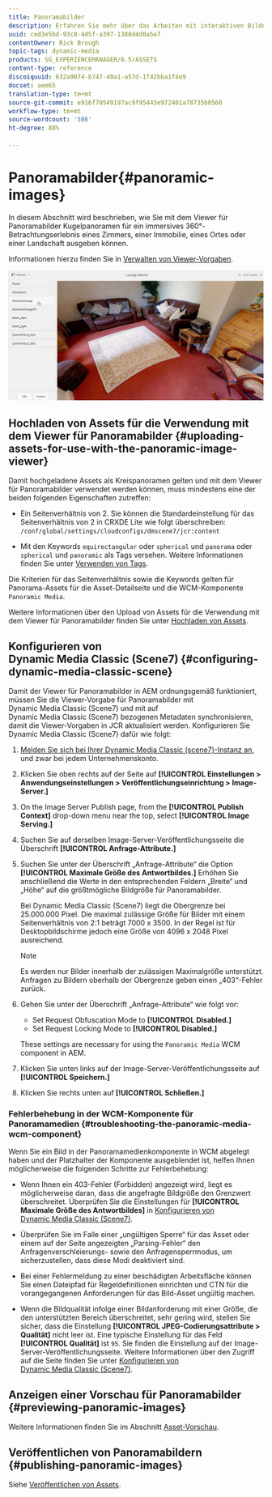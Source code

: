 ```yaml
---
title: Panoramabilder
description: Erfahren Sie mehr über das Arbeiten mit interaktiven Bildern in Dynamic Media.
uuid: ced3e5bd-93c8-4d5f-a397-1380d4d0a5e7
contentOwner: Rick Brough
topic-tags: dynamic-media
products: SG_EXPERIENCEMANAGER/6.5/ASSETS
content-type: reference
discoiquuid: 632a9074-b747-49a1-a57d-1f42bba1f4e9
docset: aem65
translation-type: tm+mt
source-git-commit: e916f70549197ac9f95443e972401a78735b0560
workflow-type: tm+mt
source-wordcount: '586'
ht-degree: 88%

---
```



# Panoramabilder{#panoramic-images}

In diesem Abschnitt wird beschrieben, wie Sie mit dem Viewer für Panoramabilder Kugelpanoramen für ein immersives 360°-Betrachtungserlebnis eines Zimmers, einer Immobilie, eines Ortes oder einer Landschaft ausgeben können.

Informationen hierzu finden Sie in [Verwalten von Viewer-Vorgaben](/help/assets/managing-viewer-presets.md).

![panoramic-image2](assets/panoramic-image2.png)

## Hochladen von Assets für die Verwendung mit dem Viewer für Panoramabilder {#uploading-assets-for-use-with-the-panoramic-image-viewer}

Damit hochgeladene Assets als Kreispanoramen gelten und mit dem Viewer für Panoramabilder verwendet werden können, muss mindestens eine der beiden folgenden Eigenschaften zutreffen:

* Ein Seitenverhältnis von 2.
Sie können die Standardeinstellung für das Seitenverhältnis von 2 in CRXDE Lite wie folgt überschreiben:
   `/conf/global/settings/cloudconfigs/dmscene7/jcr:content`

* Mit den Keywords `equirectangular` oder `spherical` und `panorama` oder `spherical` und `panoramic` als Tags versehen. Weitere Informationen finden Sie unter [Verwenden von Tags](/help/sites-authoring/tags.md).

Die Kriterien für das Seitenverhältnis sowie die Keywords gelten für Panorama-Assets für die Asset-Detailseite und die WCM-Komponente `Panoramic Media`.

Weitere Informationen über den Upload von Assets für die Verwendung mit dem Viewer für Panoramabilder finden Sie unter [Hochladen von Assets](/help/assets/managing-assets-touch-ui.md#uploading-assets).

## Konfigurieren von Dynamic Media Classic (Scene7) {#configuring-dynamic-media-classic-scene}

Damit der Viewer für Panoramabilder in AEM ordnungsgemäß funktioniert, müssen Sie die Viewer-Vorgabe für Panoramabilder mit Dynamic Media Classic (Scene7) und mit auf Dynamic Media Classic (Scene7) bezogenen Metadaten synchronisieren, damit die Viewer-Vorgaben in JCR aktualisiert werden. Konfigurieren Sie Dynamic Media Classic (Scene7) dafür wie folgt:

1. [Melden Sie sich bei Ihrer Dynamic Media Classic (scene7)-Instanz an, ](https://www.adobe.com/marketing-cloud/experience-manager/scene7-login.html) und zwar bei jedem Unternehmenskonto.

1. Klicken Sie oben rechts auf der Seite auf **[!UICONTROL Einstellungen > Anwendungseinstellungen > Veröffentlichungseinrichtung > Image-Server.]**
1. On the Image Server Publish page, from the **[!UICONTROL Publish Context]** drop-down menu near the top, select **[!UICONTROL Image Serving.]**

1. Suchen Sie auf derselben Image-Server-Veröffentlichungsseite die Überschrift **[!UICONTROL Anfrage-Attribute.]**
1. Suchen Sie unter der Überschrift „Anfrage-Attribute“ die Option **[!UICONTROL Maximale Größe des Antwortbildes.]** Erhöhen Sie anschließend die Werte in den entsprechenden Feldern „Breite“ und „Höhe“ auf die größtmögliche Bildgröße für Panoramabilder.

   Bei Dynamic Media Classic (Scene7) liegt die Obergrenze bei 25.000.000 Pixel. Die maximal zulässige Größe für Bilder mit einem Seitenverhältnis von 2:1 beträgt 7000 x 3500. In der Regel ist für Desktopbildschirme jedoch eine Größe von 4096 x 2048 Pixel ausreichend.

   >[!NOTE]
   >
   >Es werden nur Bilder innerhalb der zulässigen Maximalgröße unterstützt. Anfragen zu Bildern oberhalb der Obergrenze geben einen „403“-Fehler zurück.

1. Gehen Sie unter der Überschrift „Anfrage-Attribute“ wie folgt vor:

   * Set Request Obfuscation Mode to **[!UICONTROL Disabled.]**
   * Set Request Locking Mode to **[!UICONTROL Disabled.]**

   These settings are necessary for using the `Panoramic Media` WCM component in AEM.

1. Klicken Sie unten links auf der Image-Server-Veröffentlichungsseite auf **[!UICONTROL Speichern.]**

1. Klicken Sie rechts unten auf **[!UICONTROL Schließen.]**

### Fehlerbehebung in der WCM-Komponente für Panoramamedien {#troubleshooting-the-panoramic-media-wcm-component}

Wenn Sie ein Bild in der Panoramamedienkomponente in WCM abgelegt haben und der Platzhalter der Komponente ausgeblendet ist, helfen Ihnen möglicherweise die folgenden Schritte zur Fehlerbehebung:

* Wenn Ihnen ein 403-Fehler (Forbidden) angezeigt wird, liegt es möglicherweise daran, dass die angefragte Bildgröße den Grenzwert überschreitet. Überprüfen Sie die Einstellungen für **[!UICONTROL Maximale Größe des Antwortbildes]** in [Konfigurieren von Dynamic Media Classic (Scene7)](/help/assets/panoramic-images.md#configuring%20dynamic%20media%20classic%20(scene7)).

* Überprüfen Sie im Falle einer „ungültigen Sperre“ für das Asset oder einem auf der Seite angezeigten „Parsing-Fehler“ den Anfragenverschleierungs- sowie den Anfragensperrmodus, um sicherzustellen, dass diese Modi deaktiviert sind.
* Bei einer Fehlermeldung zu einer beschädigten Arbeitsfläche können Sie einen Dateipfad für Regeldefinitionen einrichten und CTN für die vorangegangenen Anforderungen für das Bild-Asset ungültig machen.
* Wenn die Bildqualität infolge einer Bildanforderung mit einer Größe, die den unterstützten Bereich überschreitet, sehr gering wird, stellen Sie sicher, dass die Einstellung **[!UICONTROL JPEG-Codierungsattribute > Qualität]** nicht leer ist. Eine typische Einstellung für das Feld **[!UICONTROL Qualität]** ist `95`. Sie finden die Einstellung auf der Image-Server-Veröffentlichungsseite. Weitere Informationen über den Zugriff auf die Seite finden Sie unter [Konfigurieren von Dynamic Media Classic (Scene7)](/help/assets/panoramic-images.md#configuring%20dynamic%20media%20classic%20(scene7)).

## Anzeigen einer Vorschau für Panoramabilder {#previewing-panoramic-images}

Weitere Informationen finden Sie im Abschnitt [Asset-Vorschau](/help/assets/previewing-assets.md).

## Veröffentlichen von Panoramabildern   {#publishing-panoramic-images}

Siehe [Veröffentlichen von Assets](/help/assets/publishing-dynamicmedia-assets.md).
